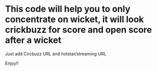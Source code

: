 # This code will help you to only concentrate on wicket, it will look crickbuzz for score and open score after a wicket

Just add Circbuzz URL and hotstar/streaming URL

Enjoy!!
